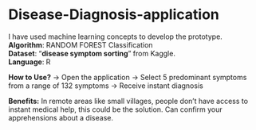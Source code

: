 # Disease-Diagnosis-application

I have used machine learning concepts to develop the prototype. <br />
**Algorithm**: RANDOM FOREST Classification <br />
**Dataset**: “**disease symptom sorting**” from Kaggle. <br />
**Language**: R <br />

**How to Use?**
-> Open the application
-> Select 5 predominant symptoms from a range of 132 symptoms
-> Receive instant diagnosis

**Benefits:**
In remote areas like small villages, people don’t have access to instant medical help, this could be the solution.
Can confirm your apprehensions about a disease.



